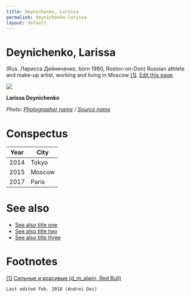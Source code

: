```yaml
---
title: Deynichenko, Larissa
permalink: deynichenko-larissa
layout: default
---
```




# Deynichenko, Larissa


(Rus. Ларисса Дейниченко, born 1980, Rostov-on-Don) Russian athlete and make-up artist, working and living in Moscow <span id="a1">[\[1\]](#f1)</span>. [Edit this page](http://prose.io/#indexmod/encyclopedia/edit/master/deinichenko-larissa.md)

![](http://www.imgrum.org/user/larissa_dey/1573484166/1519021967378006362_1573484166)

**Larissa Deynichenko**

*Photo: [Photographer name](/photographer-name-page) / [Source name](/source-name-page)*

# Conspectus

|Year|City|
|----|-----|
|2014|Tokyo|
|2015|Moscow|
|2017|Paris|

# See also

+ [See also title one](page-template)
+ [See also title two](page-template)
+ [See also title three](page-template)

# Footnotes

[[1]](#a1) <span id="f1"></span> [Сильные и красивые (d_m_alwin, Red Bull)](https://www.redbull.com/ru-ru/makeup-for-women-bodybuilders)


`Last edited Feb. 2018 (Andrei Dei)`
